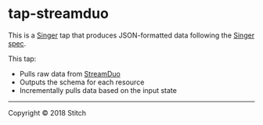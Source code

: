# tap-streamduo

This is a [Singer](https://singer.io) tap that produces JSON-formatted data
following the [Singer
spec](https://github.com/singer-io/getting-started/blob/master/SPEC.md).

This tap:

- Pulls raw data from [StreamDuo](http://example.com)
- Outputs the schema for each resource
- Incrementally pulls data based on the input state

---

Copyright &copy; 2018 Stitch
